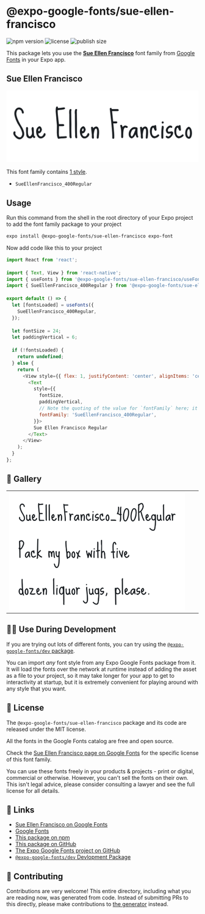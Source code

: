 # @expo-google-fonts/sue-ellen-francisco

![npm version](https://flat.badgen.net/npm/v/@expo-google-fonts/sue-ellen-francisco)
![license](https://flat.badgen.net/github/license/expo/google-fonts)
![publish size](https://flat.badgen.net/packagephobia/install/@expo-google-fonts/sue-ellen-francisco)

This package lets you use the [**Sue Ellen Francisco**](https://fonts.google.com/specimen/Sue+Ellen+Francisco) font family from [Google Fonts](https://fonts.google.com/) in your Expo app.

## Sue Ellen Francisco

![Sue Ellen Francisco](./font-family.png)

This font family contains [1 style](#-gallery).

- `SueEllenFrancisco_400Regular`

## Usage

Run this command from the shell in the root directory of your Expo project to add the font family package to your project
```sh
expo install @expo-google-fonts/sue-ellen-francisco expo-font
```

Now add code like this to your project
```js
import React from 'react';

import { Text, View } from 'react-native';
import { useFonts } from '@expo-google-fonts/sue-ellen-francisco/useFonts';
import { SueEllenFrancisco_400Regular } from '@expo-google-fonts/sue-ellen-francisco/400Regular';

export default () => {
  let [fontsLoaded] = useFonts({
    SueEllenFrancisco_400Regular,
  });

  let fontSize = 24;
  let paddingVertical = 6;

  if (!fontsLoaded) {
    return undefined;
  } else {
    return (
      <View style={{ flex: 1, justifyContent: 'center', alignItems: 'center' }}>
        <Text
          style={{
            fontSize,
            paddingVertical,
            // Note the quoting of the value for `fontFamily` here; it expects a string!
            fontFamily: 'SueEllenFrancisco_400Regular',
          }}>
          Sue Ellen Francisco Regular
        </Text>
      </View>
    );
  }
};

```

## 🔡 Gallery


||||
|-|-|-|
|![SueEllenFrancisco_400Regular](./SueEllenFrancisco_400Regular.ttf.png)||||


## 👩‍💻 Use During Development

If you are trying out lots of different fonts, you can try using the [`@expo-google-fonts/dev` package](https://github.com/expo/google-fonts/tree/master/font-packages/dev#readme).

You can import *any* font style from any Expo Google Fonts package from it. It will load the fonts
over the network at runtime instead of adding the asset as a file to your project, so it may take longer
for your app to get to interactivity at startup, but it is extremely convenient
for playing around with any style that you want.

## 📖 License

The `@expo-google-fonts/sue-ellen-francisco` package and its code are released under the MIT license.

All the fonts in the Google Fonts catalog are free and open source.

Check the [Sue Ellen Francisco page on Google Fonts](https://fonts.google.com/specimen/Sue+Ellen+Francisco) for the specific license of this font family.

You can use these fonts freely in your products & projects - print or digital, commercial or otherwise. However, you can't sell the fonts on their own. This isn't legal advice, please consider consulting a lawyer and see the full license for all details.

## 🔗 Links

- [Sue Ellen Francisco on Google Fonts](https://fonts.google.com/specimen/Sue+Ellen+Francisco)
- [Google Fonts](https://fonts.google.com/)
- [This package on npm](https://www.npmjs.com/package/@expo-google-fonts/sue-ellen-francisco)
- [This package on GitHub](https://github.com/expo/google-fonts/tree/master/font-packages/sue-ellen-francisco)
- [The Expo Google Fonts project on GitHub](https://github.com/expo/google-fonts)
- [`@expo-google-fonts/dev` Devlopment Package](https://github.com/expo/google-fonts/tree/master/font-packages/dev)

## 🤝 Contributing

Contributions are very welcome! This entire directory, including what you are reading now, was generated from code. Instead of submitting PRs to this directly, please make contributions to [the generator](https://github.com/expo/google-fonts/tree/master/packages/generator) instead.
